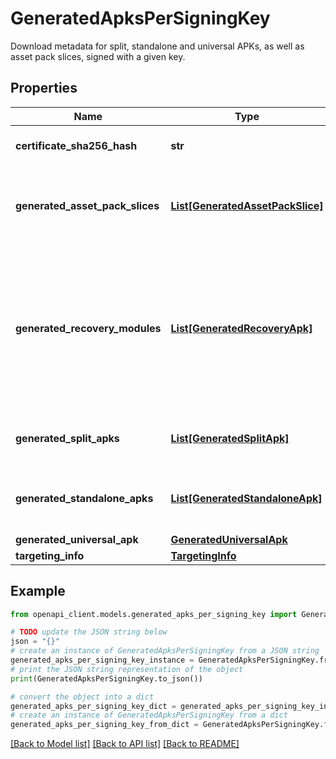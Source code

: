 # GeneratedApksPerSigningKey

Download metadata for split, standalone and universal APKs, as well as asset pack slices, signed with a given key.

## Properties

Name | Type | Description | Notes
------------ | ------------- | ------------- | -------------
**certificate_sha256_hash** | **str** | SHA256 hash of the APK signing public key certificate. | [optional] 
**generated_asset_pack_slices** | [**List[GeneratedAssetPackSlice]**](GeneratedAssetPackSlice.md) | List of asset pack slices which will be served for this app bundle, signed with a key corresponding to certificate_sha256_hash. | [optional] 
**generated_recovery_modules** | [**List[GeneratedRecoveryApk]**](GeneratedRecoveryApk.md) | Generated recovery apks for recovery actions signed with a key corresponding to certificate_sha256_hash. This includes all generated recovery APKs, also those in draft or cancelled state. This field is not set if no recovery actions were created for this signing key. | [optional] 
**generated_split_apks** | [**List[GeneratedSplitApk]**](GeneratedSplitApk.md) | List of generated split APKs, signed with a key corresponding to certificate_sha256_hash. | [optional] 
**generated_standalone_apks** | [**List[GeneratedStandaloneApk]**](GeneratedStandaloneApk.md) | List of generated standalone APKs, signed with a key corresponding to certificate_sha256_hash. | [optional] 
**generated_universal_apk** | [**GeneratedUniversalApk**](GeneratedUniversalApk.md) |  | [optional] 
**targeting_info** | [**TargetingInfo**](TargetingInfo.md) |  | [optional] 

## Example

```python
from openapi_client.models.generated_apks_per_signing_key import GeneratedApksPerSigningKey

# TODO update the JSON string below
json = "{}"
# create an instance of GeneratedApksPerSigningKey from a JSON string
generated_apks_per_signing_key_instance = GeneratedApksPerSigningKey.from_json(json)
# print the JSON string representation of the object
print(GeneratedApksPerSigningKey.to_json())

# convert the object into a dict
generated_apks_per_signing_key_dict = generated_apks_per_signing_key_instance.to_dict()
# create an instance of GeneratedApksPerSigningKey from a dict
generated_apks_per_signing_key_from_dict = GeneratedApksPerSigningKey.from_dict(generated_apks_per_signing_key_dict)
```
[[Back to Model list]](../README.md#documentation-for-models) [[Back to API list]](../README.md#documentation-for-api-endpoints) [[Back to README]](../README.md)


